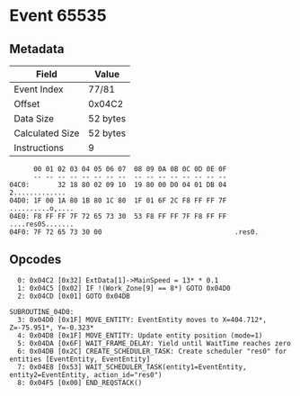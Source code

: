 # Event 65535

## Metadata

| Field           | Value    |
|-----------------|----------|
| Event Index     | 77/81    |
| Offset          | 0x04C2   |
| Data Size       | 52 bytes |
| Calculated Size | 52 bytes |
| Instructions    | 9        |

```
      00 01 02 03 04 05 06 07  08 09 0A 0B 0C 0D 0E 0F
      -- -- -- -- -- -- -- --  -- -- -- -- -- -- -- --
04C0:       32 18 80 02 09 10  19 80 00 D0 04 01 DB 04    2.............
04D0: 1F 00 1A 80 1B 80 1C 80  1F 01 6F 2C F8 FF FF 7F  ..........o,....
04E0: F8 FF FF 7F 72 65 73 30  53 F8 FF FF 7F F8 FF FF  ....res0S.......
04F0: 7F 72 65 73 30 00                                 .res0.          
```

## Opcodes

```
  0: 0x04C2 [0x32] ExtData[1]->MainSpeed = 13* * 0.1
  1: 0x04C5 [0x02] IF !(Work_Zone[9] == 8*) GOTO 0x04D0
  2: 0x04CD [0x01] GOTO 0x04DB

SUBROUTINE_04D0:
  3: 0x04D0 [0x1F] MOVE_ENTITY: EventEntity moves to X=404.712*, Z=-75.951*, Y=-0.323*
  4: 0x04D8 [0x1F] MOVE_ENTITY: Update entity position (mode=1)
  5: 0x04DA [0x6F] WAIT_FRAME_DELAY: Yield until WaitTime reaches zero
  6: 0x04DB [0x2C] CREATE_SCHEDULER_TASK: Create scheduler "res0" for entities [EventEntity, EventEntity]
  7: 0x04E8 [0x53] WAIT_SCHEDULER_TASK(entity1=EventEntity, entity2=EventEntity, action_id="res0")
  8: 0x04F5 [0x00] END_REQSTACK()
```
